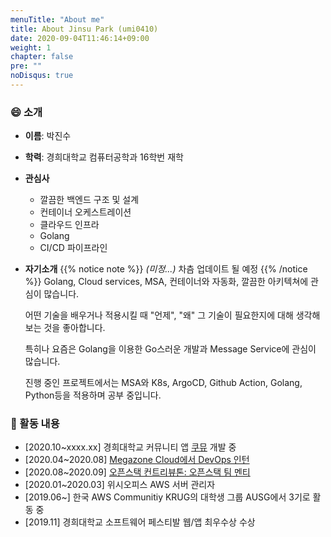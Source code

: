 ```yaml
---
menuTitle: "About me"
title: About Jinsu Park (umi0410)
date: 2020-09-04T11:46:14+09:00
weight: 1
chapter: false
pre: ""
noDisqus: true
---
```


### 😄 소개

* **이름**: 박진수
* **학력**: 경희대학교 컴퓨터공학과 16학번 재학
* **관심사**
  * 깔끔한 백엔드 구조 및 설계
  * 컨테이너 오케스트레이션
  * 클라우드 인프라
  * Golang
  * CI/CD 파이프라인
* **자기소개**
  {{% notice note %}}
  *(미정...)* 차츰 업데이트 될 예정
  {{% /notice %}}
  Golang, Cloud services, MSA, 컨테이너와 자동화, 깔끔한 아키텍쳐에 관심이 많습니다.
  
  어떤 기술을 배우거나 적용시킬 때 "언제", "왜" 그 기술이 필요한지에 대해 생각해보는 것을 좋아합니다.
  
  특히나 요즘은 Golang을 이용한 Go스러운 개발과 Message Service에 관심이 많습니다. 
  
  진행 중인 프로젝트에서는 MSA와 K8s, ArgoCD, Github Action, Golang, Python등을 적용하며 공부 중입니다.

### 🥅 활동 내용

* [2020.10~xxxx.xx] 경희대학교 커뮤니티 앱 [쿠뮤](https://github.com/search?q=topic%3Akhumu+org%3Akhu-dev&type=Repositories) 개발 중
* [2020.04~2020.08] [Megazone Cloud에서 DevOps 인턴](/experiences/megazone-cloud)
* [2020.08~2020.09] [오픈스택 컨트리뷰톤: 오픈스택 팀 멘티](/experiences/open-source/open-source-contributhon-2020)
* [2020.01~2020.03] 위시오피스 AWS 서버 관리자
* [2019.06~] 한국 AWS Communitiy KRUG의 대학생 그룹 AUSG에서 3기로 활동 중
* [2019.11] 경희대학교 소프트웨어 페스티발 웹/앱 최우수상 수상
  


